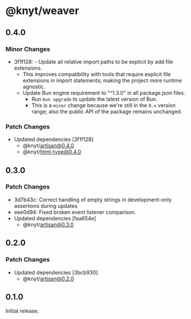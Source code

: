 # @knyt/weaver

## 0.4.0

### Minor Changes

- 3f1f128: - Update all relative import paths to be explicit by add file extensions.
  - This improves compatibility with tools that require explicit file extensions in import statements; making the project more runtime agnostic.
  - Update Bun engine requirement to "^1.3.0" in all package.json files.
    - Run `bun upgrade` to update the latest version of Bun.
    - This is a `minor` change because we're still in the `0.x` version range; also the public API of the package remains unchanged.

### Patch Changes

- Updated dependencies [3f1f128]
  - @knyt/artisan@0.4.0
  - @knyt/html-type@0.4.0

## 0.3.0

### Patch Changes

- 3d7b43c: Correct handling of empty strings in development-only assertions during updates
- eee0d94: Fixed broken event listener comparison.
- Updated dependencies [faa654e]
  - @knyt/artisan@0.3.0

## 0.2.0

### Patch Changes

- Updated dependencies [3bcb930]
  - @knyt/artisan@0.2.0

## 0.1.0

Initial release.
